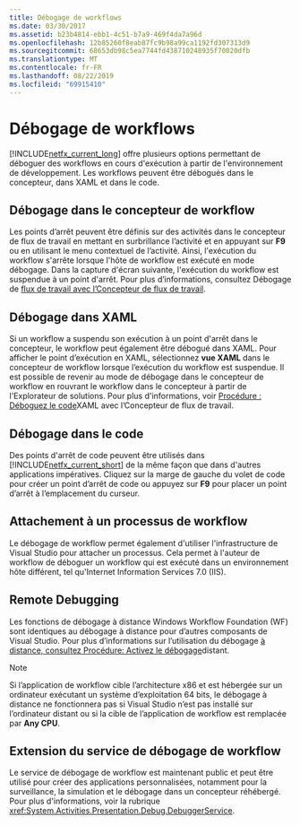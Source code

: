 ```yaml
---
title: Débogage de workflows
ms.date: 03/30/2017
ms.assetid: b23b4814-ebb1-4c51-b7a9-469f4da7a96d
ms.openlocfilehash: 12b85260f8eab87fc9b98a99ca1192fd307313d9
ms.sourcegitcommit: 68653db98c5ea7744fd438710248935f70020dfb
ms.translationtype: MT
ms.contentlocale: fr-FR
ms.lasthandoff: 08/22/2019
ms.locfileid: "69915410"
---
```

# <a name="debugging-workflows"></a>Débogage de workflows
[!INCLUDE[netfx_current_long](../../../includes/netfx-current-long-md.md)] offre plusieurs options permettant de déboguer des workflows en cours d'exécution à partir de l'environnement de développement. Les workflows peuvent être débogués dans le concepteur, dans XAML et dans le code.  
  
## <a name="debugging-in-the-workflow-designer"></a>Débogage dans le concepteur de workflow  
 Les points d’arrêt peuvent être définis sur des activités dans le concepteur de flux de travail en mettant en surbrillance l’activité et en appuyant sur **F9** ou en utilisant le menu contextuel de l’activité. Ainsi, l'exécution du workflow s'arrête lorsque l'hôte de workflow est exécuté en mode débogage. Dans la capture d'écran suivante, l'exécution du workflow est suspendue à un point d'arrêt. Pour plus d’informations, consultez Débogage de [flux de travail avec l’Concepteur de flux de travail](/visualstudio/workflow-designer/debugging-workflows-with-the-workflow-designer).  
  
## <a name="debugging-in-xaml"></a>Débogage dans XAML  
 Si un workflow a suspendu son exécution à un point d'arrêt dans le concepteur, le workflow peut également être débogué dans XAML. Pour afficher le point d’exécution en XAML, sélectionnez **vue XAML** dans le concepteur de workflow lorsque l’exécution du workflow est suspendue. Il est possible de revenir au mode de débogage dans le concepteur de workflow en rouvrant le workflow dans le concepteur à partir de l'Explorateur de solutions. Pour plus d'informations, voir [Procédure : Déboguez le code](/visualstudio/workflow-designer/how-to-debug-xaml-with-the-workflow-designer)XAML avec l’Concepteur de flux de travail.  
  
## <a name="debugging-in-code"></a>Débogage dans le code  
 Des points d'arrêt de code peuvent être utilisés dans [!INCLUDE[netfx_current_short](../../../includes/netfx-current-short-md.md)] de la même façon que dans d'autres applications impératives. Cliquez sur la marge de gauche du volet de code pour créer un point d’arrêt de code ou appuyez sur **F9** pour placer un point d’arrêt à l’emplacement du curseur.  
  
## <a name="attaching-to-a-workflow-process"></a>Attachement à un processus de workflow  
 Le débogage de workflow permet également d'utiliser l'infrastructure de Visual Studio pour attacher un processus. Cela permet à l'auteur de workflow de déboguer un workflow qui est exécuté dans un environnement hôte différent, tel qu'Internet Information Services 7.0 (IIS).  
  
## <a name="remote-debugging"></a>Remote Debugging  
 Les fonctions de débogage à distance Windows Workflow Foundation (WF) sont identiques au débogage à distance pour d’autres composants de Visual Studio. Pour plus d’informations sur l’utilisation du débogage [à distance, consultez Procédure: Activez le débogage](https://go.microsoft.com/fwlink/?LinkId=196257)distant.  
  
> [!NOTE]
> Si l’application de workflow cible l’architecture x86 et est hébergée sur un ordinateur exécutant un système d’exploitation 64 bits, le débogage à distance ne fonctionnera pas si Visual Studio n’est pas installé sur l’ordinateur distant ou si la cible de l’application de workflow est remplacée par **Any CPU**.  
  
## <a name="extending-the-workflow-debugging-service"></a>Extension du service de débogage de workflow  
 Le service de débogage de workflow est maintenant public et peut être utilisé pour créer des applications personnalisées, notamment pour la surveillance, la simulation et le débogage dans un concepteur réhébergé. Pour plus d'informations, voir la rubrique <xref:System.Activities.Presentation.Debug.DebuggerService>.
